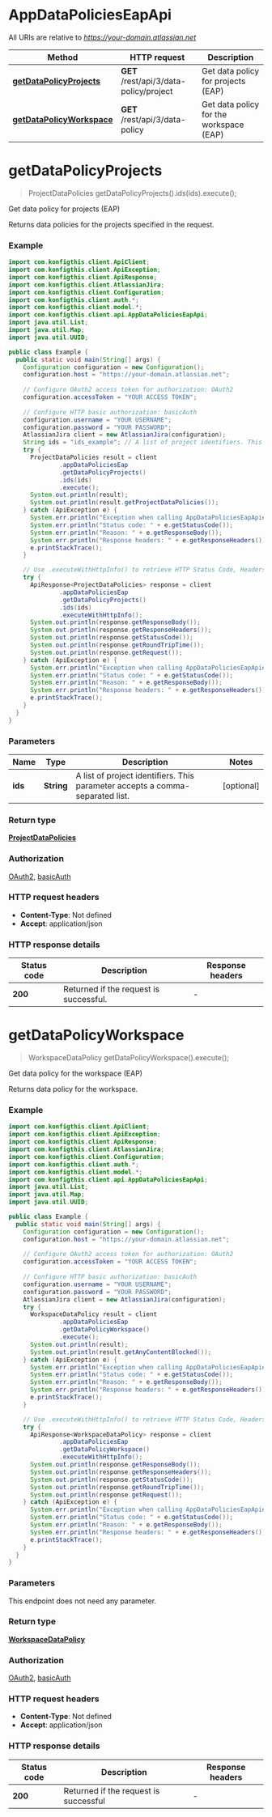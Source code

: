 # AppDataPoliciesEapApi

All URIs are relative to *https://your-domain.atlassian.net*

| Method | HTTP request | Description |
|------------- | ------------- | -------------|
| [**getDataPolicyProjects**](AppDataPoliciesEapApi.md#getDataPolicyProjects) | **GET** /rest/api/3/data-policy/project | Get data policy for projects (EAP) |
| [**getDataPolicyWorkspace**](AppDataPoliciesEapApi.md#getDataPolicyWorkspace) | **GET** /rest/api/3/data-policy | Get data policy for the workspace (EAP) |


<a name="getDataPolicyProjects"></a>
# **getDataPolicyProjects**
> ProjectDataPolicies getDataPolicyProjects().ids(ids).execute();

Get data policy for projects (EAP)

Returns data policies for the projects specified in the request.

### Example
```java
import com.konfigthis.client.ApiClient;
import com.konfigthis.client.ApiException;
import com.konfigthis.client.ApiResponse;
import com.konfigthis.client.AtlassianJira;
import com.konfigthis.client.Configuration;
import com.konfigthis.client.auth.*;
import com.konfigthis.client.model.*;
import com.konfigthis.client.api.AppDataPoliciesEapApi;
import java.util.List;
import java.util.Map;
import java.util.UUID;

public class Example {
  public static void main(String[] args) {
    Configuration configuration = new Configuration();
    configuration.host = "https://your-domain.atlassian.net";
    
    // Configure OAuth2 access token for authorization: OAuth2
    configuration.accessToken = "YOUR ACCESS TOKEN";
    
    // Configure HTTP basic authorization: basicAuth
    configuration.username = "YOUR USERNAME";
    configuration.password = "YOUR PASSWORD";
    AtlassianJira client = new AtlassianJira(configuration);
    String ids = "ids_example"; // A list of project identifiers. This parameter accepts a comma-separated list.
    try {
      ProjectDataPolicies result = client
              .appDataPoliciesEap
              .getDataPolicyProjects()
              .ids(ids)
              .execute();
      System.out.println(result);
      System.out.println(result.getProjectDataPolicies());
    } catch (ApiException e) {
      System.err.println("Exception when calling AppDataPoliciesEapApi#getDataPolicyProjects");
      System.err.println("Status code: " + e.getStatusCode());
      System.err.println("Reason: " + e.getResponseBody());
      System.err.println("Response headers: " + e.getResponseHeaders());
      e.printStackTrace();
    }

    // Use .executeWithHttpInfo() to retrieve HTTP Status Code, Headers and Request
    try {
      ApiResponse<ProjectDataPolicies> response = client
              .appDataPoliciesEap
              .getDataPolicyProjects()
              .ids(ids)
              .executeWithHttpInfo();
      System.out.println(response.getResponseBody());
      System.out.println(response.getResponseHeaders());
      System.out.println(response.getStatusCode());
      System.out.println(response.getRoundTripTime());
      System.out.println(response.getRequest());
    } catch (ApiException e) {
      System.err.println("Exception when calling AppDataPoliciesEapApi#getDataPolicyProjects");
      System.err.println("Status code: " + e.getStatusCode());
      System.err.println("Reason: " + e.getResponseBody());
      System.err.println("Response headers: " + e.getResponseHeaders());
      e.printStackTrace();
    }
  }
}

```

### Parameters

| Name | Type | Description  | Notes |
|------------- | ------------- | ------------- | -------------|
| **ids** | **String**| A list of project identifiers. This parameter accepts a comma-separated list. | [optional] |

### Return type

[**ProjectDataPolicies**](ProjectDataPolicies.md)

### Authorization

[OAuth2](../README.md#OAuth2), [basicAuth](../README.md#basicAuth)

### HTTP request headers

 - **Content-Type**: Not defined
 - **Accept**: application/json

### HTTP response details
| Status code | Description | Response headers |
|-------------|-------------|------------------|
| **200** | Returned if the request is successful. |  -  |

<a name="getDataPolicyWorkspace"></a>
# **getDataPolicyWorkspace**
> WorkspaceDataPolicy getDataPolicyWorkspace().execute();

Get data policy for the workspace (EAP)

Returns data policy for the workspace.

### Example
```java
import com.konfigthis.client.ApiClient;
import com.konfigthis.client.ApiException;
import com.konfigthis.client.ApiResponse;
import com.konfigthis.client.AtlassianJira;
import com.konfigthis.client.Configuration;
import com.konfigthis.client.auth.*;
import com.konfigthis.client.model.*;
import com.konfigthis.client.api.AppDataPoliciesEapApi;
import java.util.List;
import java.util.Map;
import java.util.UUID;

public class Example {
  public static void main(String[] args) {
    Configuration configuration = new Configuration();
    configuration.host = "https://your-domain.atlassian.net";
    
    // Configure OAuth2 access token for authorization: OAuth2
    configuration.accessToken = "YOUR ACCESS TOKEN";
    
    // Configure HTTP basic authorization: basicAuth
    configuration.username = "YOUR USERNAME";
    configuration.password = "YOUR PASSWORD";
    AtlassianJira client = new AtlassianJira(configuration);
    try {
      WorkspaceDataPolicy result = client
              .appDataPoliciesEap
              .getDataPolicyWorkspace()
              .execute();
      System.out.println(result);
      System.out.println(result.getAnyContentBlocked());
    } catch (ApiException e) {
      System.err.println("Exception when calling AppDataPoliciesEapApi#getDataPolicyWorkspace");
      System.err.println("Status code: " + e.getStatusCode());
      System.err.println("Reason: " + e.getResponseBody());
      System.err.println("Response headers: " + e.getResponseHeaders());
      e.printStackTrace();
    }

    // Use .executeWithHttpInfo() to retrieve HTTP Status Code, Headers and Request
    try {
      ApiResponse<WorkspaceDataPolicy> response = client
              .appDataPoliciesEap
              .getDataPolicyWorkspace()
              .executeWithHttpInfo();
      System.out.println(response.getResponseBody());
      System.out.println(response.getResponseHeaders());
      System.out.println(response.getStatusCode());
      System.out.println(response.getRoundTripTime());
      System.out.println(response.getRequest());
    } catch (ApiException e) {
      System.err.println("Exception when calling AppDataPoliciesEapApi#getDataPolicyWorkspace");
      System.err.println("Status code: " + e.getStatusCode());
      System.err.println("Reason: " + e.getResponseBody());
      System.err.println("Response headers: " + e.getResponseHeaders());
      e.printStackTrace();
    }
  }
}

```

### Parameters
This endpoint does not need any parameter.

### Return type

[**WorkspaceDataPolicy**](WorkspaceDataPolicy.md)

### Authorization

[OAuth2](../README.md#OAuth2), [basicAuth](../README.md#basicAuth)

### HTTP request headers

 - **Content-Type**: Not defined
 - **Accept**: application/json

### HTTP response details
| Status code | Description | Response headers |
|-------------|-------------|------------------|
| **200** | Returned if the request is successful |  -  |


